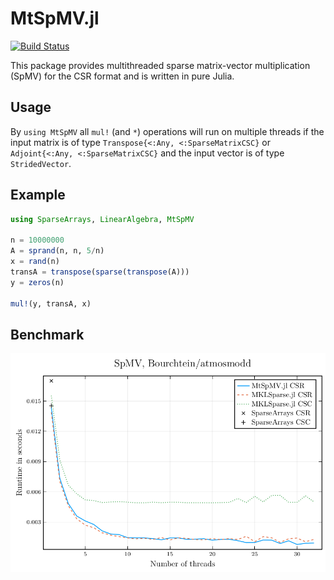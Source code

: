 # MtSpMV.jl

[![Build Status](https://travis-ci.com/jkrch/MtSpMV.jl.svg?branch=master)](https://travis-ci.com/jkrch/MtSpMV.jl)

This package provides multithreaded sparse matrix-vector multiplication (SpMV) for the CSR format and is written in pure Julia.

## Usage

By `using MtSpMV` all `mul!` (and `*`) operations will run on multiple threads if the input matrix is of type `Transpose{<:Any, <:SparseMatrixCSC}` or `Adjoint{<:Any, <:SparseMatrixCSC}` and the input vector is of type `StridedVector`.

## Example

```julia
using SparseArrays, LinearAlgebra, MtSpMV

n = 10000000
A = sprand(n, n, 5/n)
x = rand(n)
transA = transpose(sparse(transpose(A)))
y = zeros(n)

mul!(y, transA, x)
```

## Benchmark
![Benchmark](https://github.com/jkrch/MtSpMV.jl/blob/master/benchmark/benchmark.png)